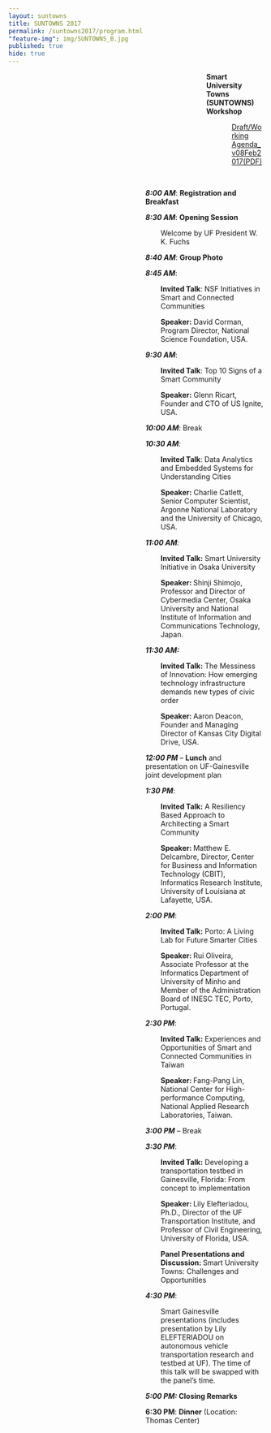 ```yaml
---
layout: suntowns
title: SUNTOWNS 2017
permalink: /suntowns2017/program.html
"feature-img": img/SUNTOWNS_B.jpg
published: true
hide: true
---
```

<p>
</p>

<p style="padding-left: 390px;"><strong>Smart University Towns (SUNTOWNS) Workshop </strong></p>
<p style="padding-left: 440px;"><a href="www.globalcentra.org/suntowns2017/SUNTOWNS_working_agenda_Feb_8.pdf" target="_blank">Draft/Working Agenda_v08Feb2017(PDF)</a></p>
<p style="padding-left: 270px;">&nbsp;</p>
<p style="padding-left: 270px;"><strong><em>8:00 AM</em></strong>: <strong>Registration and Breakfast</strong></p>
<p style="padding-left: 270px;"><strong><em>8:30 AM</em></strong>: <strong>Opening Session</strong></p>
<p style="padding-left: 300px;">Welcome by UF President W. K. Fuchs</p>
<p style="padding-left: 270px;"><strong><em>8:40 AM</em></strong>: <strong>Group Photo</strong></p>
<p style="padding-left: 270px;"><strong><em>8:45 AM</em></strong>:</p>
<p style="padding-left: 300px;"><strong>Invited Talk</strong>: NSF Initiatives in Smart and Connected Communities</p>
<p style="padding-left: 300px;"><strong>Speaker:</strong> David Corman, Program Director, National Science Foundation, USA.</p>
<p style="padding-left: 270px;"><strong><em>9:30 AM</em></strong>:</p>
<p style="padding-left: 300px;"><strong>Invited Talk</strong>: Top 10 Signs of a Smart Community</p>
<p style="padding-left: 300px;"><strong>Speaker:</strong> Glenn Ricart, Founder and CTO of US Ignite, USA.</p>
<p style="padding-left: 270px;"><strong><em>10:00 AM</em></strong>: Break</p>
<p style="padding-left: 270px;"><strong><em>10:30 AM</em></strong><em>: </em></p>
<p style="padding-left: 300px;"><strong>Invited Talk</strong>: Data Analytics and Embedded Systems for Understanding Cities</p>
<p style="padding-left: 300px;"><strong>Speaker:</strong> Charlie Catlett, Senior Computer Scientist, Argonne National Laboratory and the University of Chicago, USA.</p>
<p style="padding-left: 270px;"><strong><em>11:00 AM</em></strong><em>:</em></p>
<p style="padding-left: 300px;"><strong>Invited Talk:</strong> Smart University Initiative in Osaka University</p>
<p style="padding-left: 300px;"><strong>Speaker: </strong>Shinji Shimojo, Professor and Director of Cybermedia Center, Osaka University and National Institute of Information and Communications Technology, Japan.</p>
<p style="padding-left: 270px;"><strong><em>11:30 AM: </em></strong></p>
<p style="padding-left: 300px;"><strong>Invited Talk:</strong> The Messiness of Innovation: How emerging technology infrastructure demands new types of civic order</p>
<p style="padding-left: 300px;"><strong>Speaker: </strong>Aaron Deacon, Founder and Managing Director of Kansas City Digital Drive, USA.</p>
<p style="padding-left: 270px;"><strong><em>12:00 PM</em></strong> &ndash; <strong>Lunch</strong> and presentation on UF-Gainesville joint development plan</p>
<p style="padding-left: 270px;"><strong><em>1:30 PM</em></strong>:</p>
<p style="padding-left: 300px;"><strong>Invited Talk:</strong> A Resiliency Based Approach to Architecting a Smart Community</p>
<p style="padding-left: 300px;"><strong>Speaker: </strong>Matthew E. Delcambre, Director, Center for Business and Information Technology (CBIT), Informatics Research Institute, University of Louisiana at Lafayette, USA.</p>
<p style="padding-left: 270px;"><strong><em>2:00 PM</em></strong>:</p>
<p style="padding-left: 300px;"><strong>Invited Talk:</strong> Porto: A Living Lab for Future Smarter Cities</p>
<p style="padding-left: 300px;"><strong>Speaker: </strong>Rui Oliveira, Associate Professor at the Informatics Department of University of Minho and Member of the Administration Board of INESC TEC, Porto, Portugal.</p>
<p style="padding-left: 270px;"><strong><em>2:30 PM</em></strong>:</p>
<p style="padding-left: 300px;"><strong>Invited Talk:</strong> Experiences and Opportunities of Smart and Connected Communities in Taiwan</p>
<p style="padding-left: 300px;"><strong>Speaker: </strong>Fang-Pang Lin, National Center for High-performance Computing, National Applied Research Laboratories, Taiwan.</p>
<p style="padding-left: 270px;"><strong><em>3:00 PM</em></strong> &ndash; Break</p>
<p style="padding-left: 270px;"><strong><em>3:30 PM</em></strong>:</p>
<p style="padding-left: 300px;"><strong>Invited Talk:</strong> Developing a transportation testbed in Gainesville, Florida: From concept to implementation</p>
<p style="padding-left: 300px;"><strong>Speaker: </strong>Lily Elefteriadou, Ph.D., Director of the UF Transportation Institute, and Professor of Civil Engineering, University of Florida, USA.</p>

<p style="padding-left: 300px;"><strong>Panel Presentations and Discussion: </strong>Smart University Towns: Challenges and Opportunities</p>
<p style="padding-left: 270px;"><strong><em>4:30 PM</em></strong>:</p>
<p style="padding-left: 300px;">Smart Gainesville presentations (includes presentation by Lily ELEFTERIADOU on autonomous vehicle transportation research and testbed at UF). The time of this talk will be swapped with the panel&rsquo;s time.</p>
<p style="padding-left: 270px;"><strong><em>5:00 PM: </em>Closing Remarks</strong></p>
<p style="padding-left: 270px;"><strong>6:30 PM</strong>: <strong>Dinner</strong> (Location: Thomas Center)</p>
